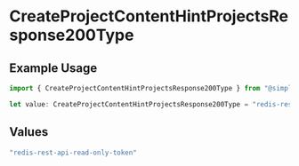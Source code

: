 # CreateProjectContentHintProjectsResponse200Type

## Example Usage

```typescript
import { CreateProjectContentHintProjectsResponse200Type } from "@simplesagar/vercel/models/createprojectop.js";

let value: CreateProjectContentHintProjectsResponse200Type = "redis-rest-api-read-only-token";
```

## Values

```typescript
"redis-rest-api-read-only-token"
```